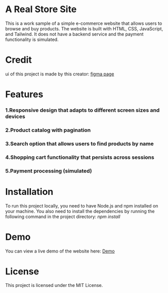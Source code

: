 # A Real Store Site

This is a work sample of a simple e-commerce website that allows users to browse and buy products. The website is built with HTML, CSS, JavaScript, and Tailwind. It does not have a backend service and the payment functionality is simulated.

# Credit

ui of this project is made by this creator: [figma page](https://www.figma.com/file/NAnJcD6qQWkmfk4VXCvqCD/Cafe-Street---E-Commerce-Landing-Page-(Community)?type=design&t=VEfp0F5ih6jYPSpA-6)

# Features

### 1.Responsive design that adapts to different screen sizes and devices

### 2.Product catalog with pagination

### 3.Search option that allows users to find products by name

### 4.Shopping cart functionality that persists across sessions

### 5.Payment processing (simulated)

# Installation

To run this project locally, you need to have Node.js and npm installed on your machine. You also need to install the dependencies by running the following command in the project directory:
*npm install*

# Demo
You can view a live demo of the website here: [Demo](https://dreamer474747.github.io/a-real-store-site/public/)

# License
This project is licensed under the MIT License.
